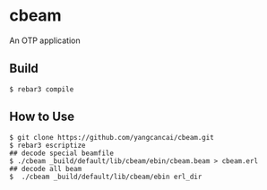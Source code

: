 cbeam
=====

An OTP application

Build
-----

    $ rebar3 compile

## How to Use

```shell
$ git clone https://github.com/yangcancai/cbeam.git
$ rebar3 escriptize
## decode special beamfile
$ ./cbeam _build/default/lib/cbeam/ebin/cbeam.beam > cbeam.erl
## decode all beam
$  ./cbeam _build/default/lib/cbeam/ebin erl_dir
```